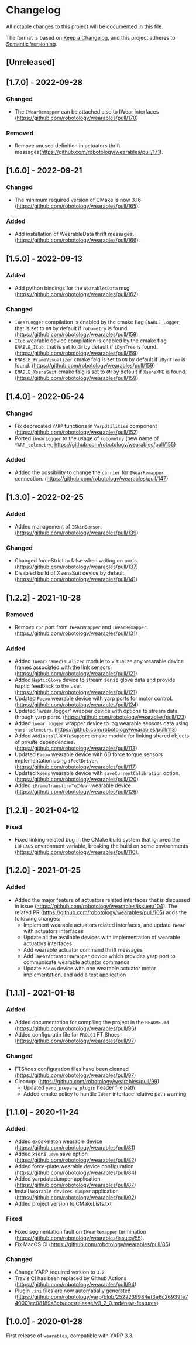 # Changelog
All notable changes to this project will be documented in this file.

The format is based on [Keep a Changelog](https://keepachangelog.com/en/1.0.0/),
and this project adheres to [Semantic Versioning](https://semver.org/spec/v2.0.0.html).

## [Unreleased]

## [1.7.0] - 2022-09-28

### Changed
- The `IWearRemapper` can be attached also to IWear interfaces (https://github.com/robotology/wearables/pull/170)

### Removed
- Remove unused definition in actuators thrift messages(https://github.com/robotology/wearables/pull/171).

## [1.6.0] - 2022-09-21

### Changed
- The minimum required version of CMake is now 3.16 (https://github.com/robotology/wearables/pull/165).

### Added
- Add installation of WearableData thrift messages. (https://github.com/robotology/wearables/pull/166).

## [1.5.0] - 2022-09-13

### Added
- Add python bindings for the `WearablesData` msg. (https://github.com/robotology/wearables/pull/162)

### Changed
- `IWearLogger` compilation is enabled by the cmake flag `ENABLE_Logger`, that is set to `ON` by default if `robometry` is found. (https://github.com/robotology/wearables/pull/159)
- `ICub` wearable device compilation is enabled by the cmake flag `ENABLE_ICub`, that is set to `ON` by default if `iDynTree` is found. (https://github.com/robotology/wearables/pull/159)
- `ENABLE_FrameVisualizer` cmake falg is set to `ON` by default if `iDynTree` is found. (https://github.com/robotology/wearables/pull/159)
- `ENABLE_XsensSuit` cmake falg is set to `ON` by default if `XsensXME` is found. (https://github.com/robotology/wearables/pull/159)

## [1.4.0] - 2022-05-24

### Changed
- Fix deprecated `YARP` functions in `YarpUtilities` component (https://github.com/robotology/wearables/pull/152)
- Ported `iWearLogger` to the usage of `robometry` (new name of `YARP_telemetry`, https://github.com/robotology/wearables/pull/155)

### Added
- Added the possibility to change the `carrier` for `IWearRemapper` connection. (https://github.com/robotology/wearables/pull/147)

## [1.3.0] - 2022-02-25

### Added
- Added management of `ISkinSensor`. (https://github.com/robotology/wearables/pull/139)

### Changed
- Changed forceStrict to false when writing on ports. (https://github.com/robotology/wearables/pull/137)
- Disabled build of XsensSuit device by default. (https://github.com/robotology/wearables/pull/141)

## [1.2.2] - 2021-10-28

### Removed
- Remove `rpc` port from `IWearWrapper` and `IWearRemapper`. (https://github.com/robotology/wearables/pull/131)

### Added
- Added `IWearFrameVisualizer` module to visualize any wearable device frames associated with the link sensors. (https://github.com/robotology/wearables/pull/121)
- Added `HapticGlove` device to stream sense glove data and provide haptic feedback to the user. (https://github.com/robotology/wearables/pull/121)
- Updated `Paexo` wearable device with yarp ports for motor control. (https://github.com/robotology/wearables/pull/124)
- Updated 'iwear_logger' wrapper device with options to stream data through yarp ports. (https://github.com/robotology/wearables/pull/123)
- Added `iwear_logger` wrapper device to log wearable sensors data using `yarp-telemetry`. (https://github.com/robotology/wearables/pull/113)
- Added `AddInstallRPATHSupport` cmake module for linking shared objects of private dependencies. (https://github.com/robotology/wearables/pull/113)
- Updated `Paexo` wearable device with 6D force torque sensors implementation using `iFeelDriver`. (https://github.com/robotology/wearables/pull/117)
- Updated `Xsens` wearable device with `saveCurrentCalibration` option. (https://github.com/robotology/wearables/pull/120)
- Added `iFrameTransformToIWear` wearable device (https://github.com/robotology/wearables/pull/126)

## [1.2.1] - 2021-04-12

### Fixed
  - Fixed linking-related bug in the CMake build system that ignored the `LDFLAGS`  environment variable, breaking the build on some environments (https://github.com/robotology/wearables/pull/110).

## [1.2.0] - 2021-01-25

### Added
- Added the major feature of actuators related interfaces that is discussed in issue (https://github.com/robotology/wearables/issues/104). The related PR (https://github.com/robotology/wearables/pull/105) adds the following changes:
  - Implement wearable actuators related interfaces, and update `IWear` with actuators interfaces
  - Update all the available devices with implementation of wearable actuators interfaces
  - Add wearable actuator command thrift messages
  - Add `IWearActuatorsWrapper` device which provides yarp port to communicate wearable actuator commands
  - Update `Paexo` device with one wearable actuator motor implementation, and add a test application

## [1.1.1] - 2021-01-18

### Added
- Added documentation for compiling the project in the `README.md` (https://github.com/robotology/wearables/pull/96)
- Added configuratin file for `PRO.01` FT Shoes (https://github.com/robotology/wearables/pull/97)

### Changed
- FTShoes configuration files have been cleaned (https://github.com/robotology/wearables/pull/97)
- Cleanup: (https://github.com/robotology/wearables/pull/99)
    - Updated `yarp_prepare_plugin` header file path
    - Added cmake policy to handle `IWear` interface relative path warning

## [1.1.0] - 2020-11-24

### Added
- Added exoskeleton wearable device (https://github.com/robotology/wearables/pull/81)
- Added xsens `.mvn` save option (https://github.com/robotology/wearables/pull/82)
- Added force-plate wearable device configuration (https://github.com/robotology/wearables/pull/84)
- Added yarpdatadumper application (https://github.com/robotology/wearables/pull/87)
- Install `Wearable-devices-dumper` application (https://github.com/robotology/wearables/pull/92)
- Added project version to CMakeLists.txt

### Fixed
- Fixed segmentation fault on `IWearRemapper` termination (https://github.com/robotology/wearables/issues/55).
- Fix MacOS CI (https://github.com/robotology/wearables/pull/85)

### Changed
- Change YARP required version to `3.2`
- Travis CI has been replaced by Github Actions (https://github.com/robotology/wearables/pull/94)
- Plugin `.ini` files are now automatially generated (https://github.com/robotology/yarp/blob/2522239984ef3e6c26939fe740001ec08189a8cb/doc/release/v3_2_0.md#new-features)

## [1.0.0] - 2020-01-28

First release of `wearables`, compatible with YARP 3.3.
